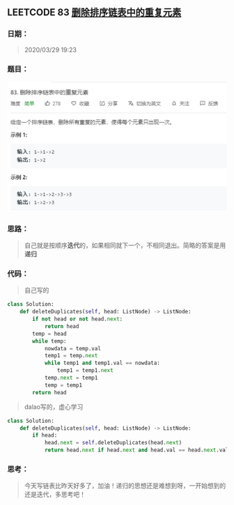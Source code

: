 ## LEETCODE 83 [删除排序链表中的重复元素](https://leetcode-cn.com/problems/remove-duplicates-from-sorted-list/)

### 日期：

> 2020/03/29 19:23

### 题目：

![text](https://github.com/zjuzhfbloodz/LeetCode/blob/master/questions/0083.png?raw=true)

### 思路：

> 自己就是按顺序**迭代**的，如果相同就下一个，不相同退出。简略的答案是用**递归**

### 代码：

> 自己写的

```python
class Solution:
    def deleteDuplicates(self, head: ListNode) -> ListNode:
        if not head or not head.next:
            return head
        temp = head
        while temp:
            nowdata = temp.val
            temp1 = temp.next
            while temp1 and temp1.val == nowdata:
                temp1 = temp1.next
            temp.next = temp1
            temp = temp1
        return head
```
> dalao写的，虚心学习
```python
class Solution:
    def deleteDuplicates(self, head: ListNode) -> ListNode:
        if head:
            head.next = self.deleteDuplicates(head.next)
            return head.next if head.next and head.val == head.next.val else head
```
### 思考：

> 今天写链表比昨天好多了，加油！递归的思想还是难想到呀，一开始想到的还是迭代，多思考吧！
